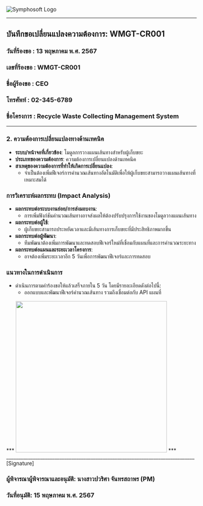 ![Symphosoft Logo](https://www.symphosoft.com/logo/symphosoftLogo.png)

---

## บันทึกขอเปลี่ยนแปลงความต้องการ: WMGT-CR001

### วันที่ร้องขอ : 13 พฤษภาคม พ.ศ. 2567  
### เลขที่ร้องขอ : WMGT-CR001  
### ชื่อผู้ร้องขอ : CEO  
### โทรศัพท์ : 02-345-6789  
### ชื่อโครงการ : Recycle Waste Collecting Management System  

---

### 2. ความต้องการเปลี่ยนแปลงทางด้านเทคนิค

- **ระบบ/หน้าจอที่เกี่ยวข้อง**: โมดูลการวางแผนเส้นทางสำหรับผู้เก็บขยะ
- **ประเภทของความต้องการ**: ความต้องการเปลี่ยนแปลงด้านเทคนิค
- **สาเหตุของความต้องการที่ทำให้เกิดการเปลี่ยนแปลง**:
  - จำเป็นต้องเพิ่มฟีเจอร์การคำนวณเส้นทางอัตโนมัติเพื่อให้ผู้เก็บขยะสามารถวางแผนเส้นทางที่เหมาะสมได้

### การวิเคราะห์ผลกระทบ (Impact Analysis)
- **ผลกระทบต่อระบบงานย่อย/การส่งมอบงาน**: 
  - การเพิ่มฟังก์ชันคำนวณเส้นทางอาจส่งผลให้ต้องปรับปรุงการใช้งานของโมดูลวางแผนเส้นทาง
- **ผลกระทบต่อผู้ใช้**: 
  - ผู้เก็บขยะสามารถประหยัดเวลาและมีเส้นทางการเก็บขยะที่มีประสิทธิภาพมากขึ้น
- **ผลกระทบต่อผู้พัฒนา**: 
  - ทีมพัฒนาต้องเพิ่มการพัฒนาและทดสอบฟีเจอร์ใหม่ที่เชื่อมกับแผนที่และการคำนวณระยะทาง
- **ผลกระทบต่อแผนและระยะเวลาโครงการ**: 
  - อาจต้องเพิ่มระยะเวลาอีก 5 วันเพื่อการพัฒนาฟีเจอร์และการทดสอบ

### แนวทางในการดำเนินการ
- ดำเนินการตามคำร้องขอให้แล้วเสร็จภายใน 5 วัน โดยมีรายละเอียดดังต่อไปนี้:
  - ออกแบบและพัฒนาฟีเจอร์คำนวณเส้นทาง รวมถึงเชื่อมต่อกับ API แผนที่


***  <img src="https://www.symphosoft.com/signature_pawarisa.png"  width="400"/>         ***      
 ______________________________________________________________________________  [Signature]  

### ผู้พิจารณาผู้พิจารณาและอนุมัติ: นางสาวปวริศา จันทรสถาพร  (PM)  
### วันที่อนุมัติ: 15 พฤษภาคม พ.ศ. 2567  


